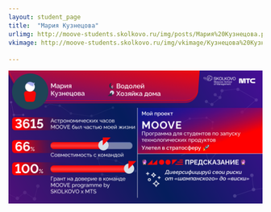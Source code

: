 ```yaml
---
layout: student_page
title:  "Мария Кузнецова"
urlimg: http://moove-students.skolkovo.ru/img/posts/Мария%20Кузнецова.png
vkimage: http://moove-students.skolkovo.ru/img/vkimage/Кузнецова%20Кузнецова%20для%20Вк.png

---
```


<img class="img-fluid" src="/img/posts/Мария Кузнецова.png" alt="team">
